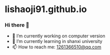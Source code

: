 # lishaoji91.github.io
### Hi there 👋

<!--
**lishaoji91/lishaoji91** is a ✨ _special_ ✨ repository because its `README.md` (this file) appears on your GitHub profile.

Here are some ideas to get you started:

- 🔭 I’m currently working on cv
- 🌱 I’m currently learning in shanxi university
- 👯 I’m looking to collaborate on ...
- 🤔 I’m looking for help with ...
- 💬 Ask me about ...
- 📫 How to reach me: 1261366510@qq.com
- 😄 Pronouns: ...
- ⚡ Fun fact: ...
-->
- 🔭 I’m currently working on computer version
- 🌱 I’m currently learning in shanxi university
- 📫 How to reach me: 1261366510@qq.com
